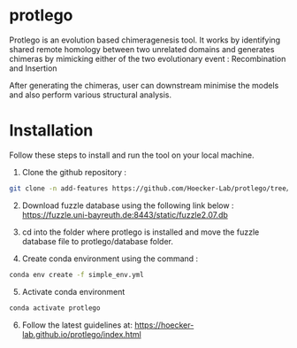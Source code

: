 # protlego

Protlego is an evolution based chimeragenesis tool. 
It works by identifying shared remote homology between two unrelated domains and generates chimeras by mimicking either of the two evolutionary event :
Recombination and Insertion 

After generating the chimeras, user can downstream minimise the models and also perform various structural analysis.

Installation
============

Follow these steps to install and run the tool on your local machine.

1. Clone the github repository :

  ```bash
  git clone -n add-features https://github.com/Hoecker-Lab/protlego/tree/add_features
  ```

2. Download fuzzle database using the following link below : https://fuzzle.uni-bayreuth.de:8443/static/fuzzle2.07.db

3. cd into the folder where protlego is installed and move the fuzzle database file to protlego/database folder.

4. Create conda environment using the command :

 ```bash
 conda env create -f simple_env.yml
 ```

5. Activate conda environment 

 ```bash
 conda activate protlego
 ```

6. Follow the latest guidelines at: https://hoecker-lab.github.io/protlego/index.html
